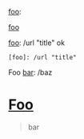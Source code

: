 [foo]: /url "title"

   [foo]:
      /url
           'the title'

[Foo*bar\]]:my_(url) 'title (with parens)'

[Foo bar]:
<my url>
'title'

[foo]:
/url

[foo]:

[foo]

[ΑΓΩ]: /φου

[foo]: /url "title" ok

    [foo]: /url "title"

Foo
[bar]: /baz

# [Foo]
[foo]: /url
> bar

[foo]: /foo-url "foo"
[bar]: /bar-url
  "bar"
[baz]: /baz-url

> [foo]: /url

[*foo*]: /url "title"

[foo`]: /url "tit`le"